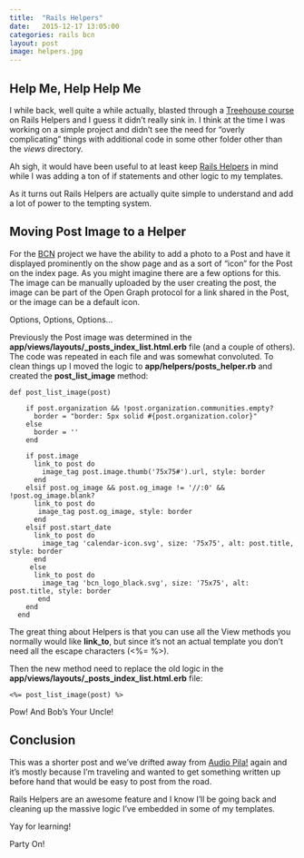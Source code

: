 ```yaml
---
title:  "Rails Helpers"
date:   2015-12-17 13:05:00
categories: rails bcn
layout: post
image: helpers.jpg
---
```


## Help Me, Help Help Me

I while back, well quite a while actually, blasted through a [Treehouse course](https://teamtreehouse.com/library/rails-partials-and-helpers) on Rails Helpers and I guess it didn’t really sink in.  I think at the time I was working on a simple project and didn’t see the need for “overly complicating” things with additional code in some other folder other than the *views* directory.

Ah sigh, it would have been useful to at least keep [Rails Helpers](http://mixandgo.com/blog/the-beginner-s-guide-to-rails-helpers) in mind while I was adding a ton of if statements and other logic to my templates.

As it turns out Rails Helpers are actually quite simple to understand and add a lot of power to the tempting system.

<!--more-->

## Moving Post Image to a Helper

For the [BCN](https://github.com/asommer70/bcn) project we have the ability to add a photo to a Post and have it displayed prominently on the show page and as a sort of “icon” for the Post on the index page.  As you might imagine there are a few options for this.  The image can be manually uploaded by the user creating the post, the image can be part of the Open Graph protocol for a link shared in the Post, or the image can be a default icon.

Options, Options, Options…

Previously the Post image was determined in the **app/views/layouts/_posts_index_list.html.erb** file (and a couple of others).  The code was repeated in each file and was somewhat convoluted.  To clean things up I moved the logic to **app/helpers/posts_helper.rb** and created the **post_list_image** method:

```
def post_list_image(post)

    if post.organization && !post.organization.communities.empty?
      border = "border: 5px solid #{post.organization.color}"
    else
      border = ''
    end

    if post.image
      link_to post do
        image_tag post.image.thumb('75x75#').url, style: border
      end
    elsif post.og_image && post.og_image != '//:0' && !post.og_image.blank?
      link_to post do
       image_tag post.og_image, style: border
      end
    elsif post.start_date
      link_to post do
        image_tag 'calendar-icon.svg', size: '75x75', alt: post.title, style: border
      end
     else
      link_to post do
        image_tag 'bcn_logo_black.svg', size: '75x75', alt: post.title, style: border
       end
    end
  end
```

The great thing about Helpers is that you can use all the View methods you normally would like **link_to**, but since it’s not an actual template you don’t need all the escape characters (<%= %>).

Then the new method need to replace the old logic in the **app/views/layouts/_posts_index_list.html.erb** file:

```
<%= post_list_image(post) %>
```

Pow! And Bob’s Your Uncle!

## Conclusion

This was a shorter post and we’ve drifted away from [Audio Pila!](https://github.com/asommer70/audiopila-rails) again and it’s mostly because I’m traveling and wanted to get something written up before hand that would be easy to post from the road.

Rails Helpers are an awesome feature and I know I’ll be going back and cleaning up the massive logic I’ve embedded in some of my templates.

Yay for learning!

Party On!
